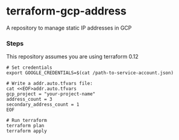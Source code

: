 # terraform-gcp-address
A repository to manage static IP addresses in GCP

### Steps
This repository assumes you are using terraform 0.12
```
# Set credentials
export GOOGLE_CREDENTIALS=$(cat /path-to-service-account.json)

# Write a addr.auto.tfvars file:
cat <<EOF>addr.auto.tfvars
gcp_project = "your-project-name"
address_count = 3
secondary_address_count = 1
EOF

# Run terraform
terraform plan
terraform apply
```